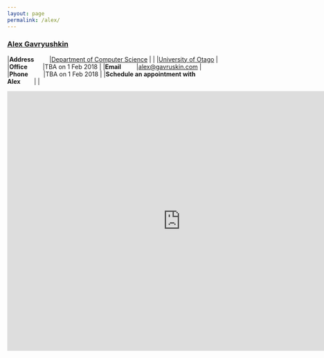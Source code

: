 ```yaml
---
layout: page
permalink: /alex/
---
```


<h3><a href="http://alex.gavruskin.com">Alex Gavryushkin</a></h3>

|**Address**&nbsp;&nbsp;&nbsp;&nbsp;&nbsp;&nbsp;&nbsp;&nbsp;	|[Department of Computer Science](http://www.cs.otago.ac.nz/)	|
|								|[University of Otago](http://www.cs.otago.ac.nz/)		|
|**Office**&nbsp;&nbsp;&nbsp;&nbsp;&nbsp;&nbsp;&nbsp;&nbsp;	|TBA on 1 Feb 2018						|
|**Email**&nbsp;&nbsp;&nbsp;&nbsp;&nbsp;&nbsp;&nbsp;&nbsp;	|[alex@gavruskin.com](mailto:alex@gavruskin.com)		|
|**Phone**&nbsp;&nbsp;&nbsp;&nbsp;&nbsp;&nbsp;&nbsp;&nbsp;	|TBA on 1 Feb 2018						|
|**Schedule an appointment with Alex**&nbsp;&nbsp;&nbsp;&nbsp;&nbsp;&nbsp;&nbsp;&nbsp;|						|

<iframe src="https://calendar.google.com/calendar/embed?showTitle=0&amp;height=600&amp;wkst=2&amp;bgcolor=%23FFFFFF&amp;src=alex%40gavruskin.com&amp;color=%23182C57&amp;src=gavruskin.com_43veo0fhcbie6utmesfbqnoh28%40group.calendar.google.com&amp;color=%2323164E&amp;src=en-gb.ch%23holiday%40group.v.calendar.google.com&amp;color=%238C500B&amp;src=g2fpq3d9nho869phomqurbgnkg%40group.calendar.google.com&amp;color=%231B887A&amp;ctz=Europe%2FZurich" style="border-width:0" width="800" height="600" frameborder="0" scrolling="no"></iframe>
